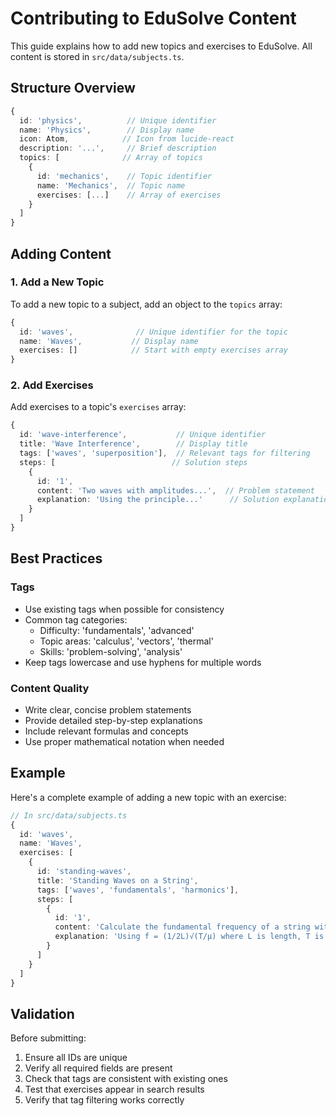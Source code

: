 # Contributing to EduSolve Content

This guide explains how to add new topics and exercises to EduSolve. All content is stored in `src/data/subjects.ts`.

## Structure Overview

```typescript
{
  id: 'physics',          // Unique identifier
  name: 'Physics',        // Display name
  icon: Atom,            // Icon from lucide-react
  description: '...',     // Brief description
  topics: [              // Array of topics
    {
      id: 'mechanics',    // Topic identifier
      name: 'Mechanics',  // Topic name
      exercises: [...]    // Array of exercises
    }
  ]
}
```

## Adding Content

### 1. Add a New Topic

To add a new topic to a subject, add an object to the `topics` array:

```typescript
{
  id: 'waves',              // Unique identifier for the topic
  name: 'Waves',           // Display name
  exercises: []            // Start with empty exercises array
}
```

### 2. Add Exercises

Add exercises to a topic's `exercises` array:

```typescript
{
  id: 'wave-interference',           // Unique identifier
  title: 'Wave Interference',        // Display title
  tags: ['waves', 'superposition'],  // Relevant tags for filtering
  steps: [                          // Solution steps
    {
      id: '1',
      content: 'Two waves with amplitudes...',  // Problem statement
      explanation: 'Using the principle...'      // Solution explanation
    }
  ]
}
```

## Best Practices

### Tags
- Use existing tags when possible for consistency
- Common tag categories:
  - Difficulty: 'fundamentals', 'advanced'
  - Topic areas: 'calculus', 'vectors', 'thermal'
  - Skills: 'problem-solving', 'analysis'
- Keep tags lowercase and use hyphens for multiple words

### Content Quality
- Write clear, concise problem statements
- Provide detailed step-by-step explanations
- Include relevant formulas and concepts
- Use proper mathematical notation when needed

## Example

Here's a complete example of adding a new topic with an exercise:

```typescript
// In src/data/subjects.ts
{
  id: 'waves',
  name: 'Waves',
  exercises: [
    {
      id: 'standing-waves',
      title: 'Standing Waves on a String',
      tags: ['waves', 'fundamentals', 'harmonics'],
      steps: [
        {
          id: '1',
          content: 'Calculate the fundamental frequency of a string with length 2m and tension 40N.',
          explanation: 'Using f = (1/2L)√(T/μ) where L is length, T is tension, and μ is mass per unit length'
        }
      ]
    }
  ]
}
```

## Validation

Before submitting:
1. Ensure all IDs are unique
2. Verify all required fields are present
3. Check that tags are consistent with existing ones
4. Test that exercises appear in search results
5. Verify that tag filtering works correctly